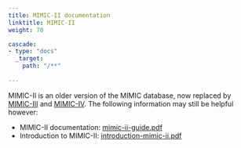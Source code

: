 ```yaml
---
title: MIMIC-II documentation
linktitle: MIMIC-II
weight: 70

cascade:
- type: "docs"
  _target:
    path: "/**"
  
---
```


MIMIC-II is an older version of the MIMIC database, now replaced by [MIMIC-III](/docs/iii/about/) and [MIMIC-IV](/docs/iv/about). The following information may still be helpful however:

<!-- update this page to outline MIMIC and MIMIC-II -->

- MIMIC-II documentation: [mimic-ii-guide.pdf](mimic-ii-guide.pdf)
- Introduction to MIMIC-II: [introduction-mimic-ii.pdf](introduction-mimic-ii.pdf)

<!-- 
- MIMIC-II Querybuilder: [https://mimic2app.csail.mit.edu/](https://mimic2app.csail.mit.edu/) (*Note: this version of the Querybuilder is no longer supported and will be retired at the end of 2016*. Instead, please use the new MIMIC-III Querybuilder available at: http://mimic.physionet.org/gettingstarted/querybuilder/)
-->


